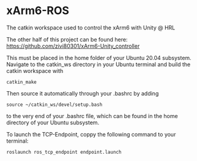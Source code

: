 # xArm6-ROS
The catkin workspace used to control the xArm6 with Unity @ HRL

The other half of this project can be found here: https://github.com/zivi80301/xArm6-Unity_controller

This must be placed in the home folder of your Ubuntu 20.04 subsystem. Navigate to the catkin_ws directory in your Ubuntu terminal and build the catkin workspace with 
```
catkin_make
```
Then source it automatically through your .bashrc by adding
```
source ~/catkin_ws/devel/setup.bash
```
to the very end of your .bashrc file, which can be found in the home directory of your Ubuntu subsystem.

To launch the TCP-Endpoint, coppy the following command to your terminal:
```
roslaunch ros_tcp_endpoint endpoint.launch
```
